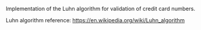 Implementation of the Luhn algorithm for validation of credit card numbers.

Luhn algorithm reference: https://en.wikipedia.org/wiki/Luhn_algorithm
